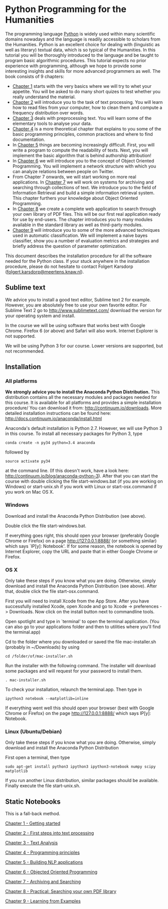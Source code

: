 # Python Programming for the Humanities

The programming language [Python](http://www.python.org) is widely used within many scientific domains nowadays and the language is readily accessible to scholars from the Humanities. Python is an excellent choice for dealing with (linguistic as well as literary) textual data, which is so typical of the Humanities. In this tutorial you will be thoroughly introduced to the language and be taught to program basic algorithmic procedures. This tutorial expects no prior experience with programming, although we hope to provide some interesting insights and skills for more advanced programmers as well. The book consists of 9 chapters:

- [Chapter 1](http://nbviewer.ipython.org/urls/raw.github.com/fbkarsdorp/python-course/master/Chapter%201%20-%20Getting%20started.ipynb) starts with the very basics where we will try to whet your appetite. You will be asked to do many short quizes to test whether you really understand the material.
- [Chapter 2](http://nbviewer.ipython.org/urls/raw.github.com/fbkarsdorp/python-course/master/Chapter%202%20-%20First%20steps.ipynb) will introduce you to the task of text processing. You will learn how to read files from 
 your computer, how to clean them and compute a frequency distribution over words. 
- [Chapter 3](http://nbviewer.ipython.org/urls/raw.github.com/fbkarsdorp/python-course/master/Chapter%203%20-%20Text%20analysis.ipynb) deals with preprocessing text. You will learn some of the elementary tools to analyse your data. 
- [Chapter 4](http://nbviewer.ipython.org/urls/raw.github.com/fbkarsdorp/python-course/master/Chapter%204%20-%20Programming%20principles.ipynb) is a more theoretical chapter that explains to you some of the basic programming principles, common practices and where to find documentation. 
- In [Chapter 5](http://nbviewer.ipython.org/urls/raw.github.com/fbkarsdorp/python-course/master/Chapter%25205%2520-%2520Building%2520NLP%2520Applications.ipynb) things are becoming increasingly difficult. First, you will write a program to compute the readability of texts. Next, you will implement the basic algorithm that is behind authorship attribution!
- In [Chapter 6](http://nbviewer.ipython.org/urls/raw.github.com/fbkarsdorp/python-course/master/Chapter%206%20-%20Object%20Oriented%20Programming.ipynb) we will introduce you to the concept of Object Oriented Programming. You will implement a network structure with which you can analyze relations between people on Twitter.
- From Chapter 7 onwards, we will start working on more real applications. In [Chapter 7](http://nbviewer.ipython.org/urls/raw.github.com/) we will work on systems for archiving and searching through collections of text. We introduce you to the field of Information Retrieval and build a simple information retrieval system. This chapter furthers your knowledge about Object Oriented Programming.
- In [Chapter 8](http://nbviewer.ipython.org/urls/raw.github.com/fbkarsdorp/python-course/master/Chapter%208%20-%20PDF%20Search%20App.ipynb) we create a complete web application to search through your own library of PDF files. This will be our first real application ready for use by end-users. The chapter introduces you to many modules available in the standard library as well as third-party modules.
- [Chapter 9](http://nbviewer.ipython.org/urls/raw.github.com/fbkarsdorp/python-course/master/Chapter%209%20-%20Learning%20from%20Examples.ipynb) will introduce you to some of the more advanced techniques used in automatic classification. We will implement a naive bayes classifier, show you a number of evaluation metrics and strategies and briefly address the question of parameter optimization.

This document describes the installation procedure for all the software needed for the Python class. If your stuck anywhere in the installation procedure, please do not hesitate to contact Folgert Karsdorp (folgert.karsdorp@meertens.knaw.nl).

## Sublime text

We advice you to install a good text editor, Sublime text 2 for example. However, you are absolutely free to use your own favorite editor. For Sublime Text 2 go to http://www.sublimetext.com/ download the version for your operating system and install.

In the course we will be using software that works best with Google Chrome. Firefox 6 (or above) and Safari will also work. Internet Explorer is not supported. 

We will be using Python 3 for our course. Lower versions are supported, but not recommended.


## Installation
### All platforms

**We strongly advice you to install the Anaconda Python Distribution.** This distribution contains all the necessary modules and packages needed for this course. It is available for all platforms and provides a simple installation procedure/ You can download it from: http://continuum.io/downloads. More detailed installation instructions can be found here: http://docs.continuum.io/anaconda/install.html 

Anaconda's default installation is Python 2.7. However, we will use Python 3 in this course. To install all necessary packages for Python 3, type 

    conda create -n py34 python=3.4 anaconda

followed by

    source activate py34

at the command line. (If this doesn't work, have a look here: http://continuum.io/blog/anaconda-python-3). After that you can start the course with double clicking the file start-windows.bat (if you are working on Windows) or start-unix.sh if you work with Linux or start-osx.command if you work on Mac OS X.

### Windows
Download and install the Anaconda Python Distribution (see above).

Double click the file start-windows.bat.

If everything goes right, this should open your browser (preferably Google Chrome or Firefox) on a page http://127.0.0.1:8888/ (or something similar) which says `IP[y]: Notebook'. If for some reason, the notebook is opened by Internet Explorer, copy the URL and paste that in either Google Chrome or Firefox.

### OS X 
Only take these steps if you know what you are doing. Otherwise, simply download and install the Anaconda Python Distribution (see above). After that, double click the file start-osx.command.

First you will need to install Xcode from the App Store. After you have successfully installed Xcode, open Xcode and go to Xcode -> preferences -> Downloads. Now click on the install button next to commandline tools. 

Open spotlight and type in `terminal' to open the terminal application. (You can also go to your applications folder and then to utilities where you'll find the terminal.app)

Cd to the folder where you downloaded or saved the file mac-installer.sh (probably in ~/Downloads) by using

    cd /folder/of/mac-installer.sh 

Run the installer with the following command. The installer will download some packages and will request for your password to install them.

    . mac-installer.sh

To check your installation, relaunch the terminal.app. Then type in 

    ipython3 notebook --matplotlib=inline

If everything went well this should open your browser (best with Google Chrome or Firefox) on the page http://127.0.0.1:8888/ which says IP[y]: Notebook.

### Linux (Ubuntu/Debian)

Only take these steps if you know what you are doing. Otherwise, simply download and install the Anaconda Python Distribution

First open a terminal, then type

    sudo apt-get install python3 ipython3 ipython3-notebook numpy scipy matplotlib 

If you run another Linux distribution, similar packages should be available. Finally execute the file start-unix.sh.

## Static Notebooks

This is a fall-back method.

[Chapter 1 - Getting started](http://nbviewer.ipython.org/urls/raw.github.com/fbkarsdorp/python-course/master/Chapter%201%20-%20Getting%20started.ipynb)

[Chapter 2 - First steps into text processing](http://nbviewer.ipython.org/urls/raw.github.com/fbkarsdorp/python-course/master/Chapter%202%20-%20First%20steps.ipynb)

[Chapter 3 - Text Analysis](http://nbviewer.ipython.org/urls/raw.github.com/fbkarsdorp/python-course/master/Chapter%203%20-%20Text%20analysis.ipynb)

[Chapter 4 - Programming principles](http://nbviewer.ipython.org/urls/raw.github.com/fbkarsdorp/python-course/master/Chapter%204%20-%20Programming%20principles.ipynb)

[Chapter 5 - Building NLP applications](http://nbviewer.ipython.org/urls/raw.github.com/fbkarsdorp/python-course/master/Chapter%25205%2520-%2520Building%2520NLP%2520Applications.ipynb)

[Chapter 6 - Objected Oriented Programming](http://nbviewer.ipython.org/urls/raw.github.com/fbkarsdorp/python-course/master/Chapter%206%20-%20Object%20Oriented%20Programming.ipynb)

[Chapter 7 - Archiving and Searching](http://nbviewer.ipython.org/urls/raw.github.com/fbkarsdorp/python-course/master/Chapter%207%20-%20Archiving%20and%20Searching.ipynb)

[Chapter 8 - Practical: Searching your own PDF library](http://nbviewer.ipython.org/urls/raw.github.com/fbkarsdorp/python-course/master/Chapter%208%20-%20PDF%20Search%20App.ipynb)

[Chapter 9 - Learning from Examples](http://nbviewer.ipython.org/urls/raw.github.com/fbkarsdorp/python-course/master/Chapter%209%20-%20Learning%20from%20Examples.ipynb)

